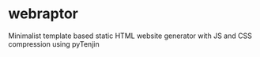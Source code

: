 webraptor
=========

Minimalist template based static HTML website generator with JS and CSS compression using pyTenjin
